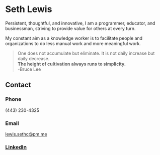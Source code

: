 # Seth Lewis
Persistent, thoughtful, and innovative, I am a programmer, educator, and businessman, striving to provide value for others at every turn.

My constant aim as a knowledge worker is to facilitate people and organizations to do less manual work and more meaningful work.

>One does not accumulate but eliminate. It is not daily increase but daily decrease.<br>
**The height of cultivation always runs to simplicity.**<br>
>-Bruce Lee

## Contact

### Phone
(443) 230-4325

### Email
lewis.sethc@pm.me

### [LinkedIn](https://www.linkedin.com/in/seth-lewis-a308191a6/)
<!---
sethlewis93/sethlewis93 is a ✨ special ✨ repository because its `README.md` (this file) appears on your GitHub profile.
You can click the Preview link to take a look at your changes.
--->

